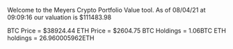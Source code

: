Welcome to the Meyers Crypto Portfolio Value tool. 
As of 08/04/21 at 09:09:16 our valuation is $111483.98 

BTC Price = $38924.44
 ETH Price = $2604.75
BTC Holdings = 1.06BTC
 ETH holdings = 26.960005962ETH 
